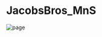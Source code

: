 # JacobsBros_MnS
<img src="https://res.cloudinary.com/dlnshpfdv/image/upload/v1703810356/Screenshot_2023-12-28_5.37.12_PM_zkqwnd.png" alt="page"/>
